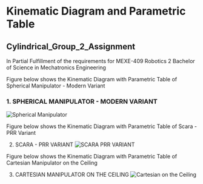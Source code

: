 # Kinematic Diagram and Parametric Table

## Cylindrical_Group_2_Assignment


In Partial Fulfillment of the requirements for MEXE-409 Robotics 2
Bachelor of Science in Mechatronics Engineering

Figure below shows the Kinematic Diagram with Parametric Table of Spherical Manipulator - Modern Variant

### 1. SPHERICAL MANIPULATOR - MODERN VARIANT
![Spherical Manipulator](https://github.com/patrickverroya/SCARA_G3_ASSIGNMENT_2024/assets/157602175/2162bac7-fd77-4b15-936e-d4fd8f6dbc4f)

Figure below shows the Kinematic Diagram with Parametric Table of Scara - PRR Variant

2. SCARA - PRR VARIANT
![SCARA PRR VARIANT](https://github.com/patrickverroya/SCARA_G3_ASSIGNMENT_2024/assets/157602175/6c8e0d2b-fa20-4c98-a8b8-776567ddd84e)

Figure below shows the Kinematic Diagram with Parametric Table of Cartesian Manipulator on the Ceiling

3. CARTESIAN MANIPULATOR ON THE CEILING 
![Cartesian on the Ceiling](https://github.com/patrickverroya/SCARA_G3_ASSIGNMENT_2024/assets/157602175/ee422dc6-ed03-446a-8d51-07407a863d12)
